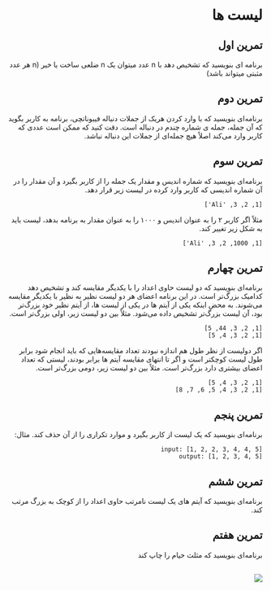 <div dir="rtl">

# لیست ها


## تمرین اول

برنامه ای بنویسید که تشخیص دهد با n  عدد میتوان یک  n  ضلعی ساخت یا خیر (n هر عدد مثبتی میتواند باشد)


## تمرین دوم

برنامه‌ای بنویسید که با وارد کردن هریک از جملات دنباله فیبوناتچی، برنامه به کاربر بگوید که آن جمله، جمله ی شماره چندم در دنباله است. دقت کنید که ممکن است عددی که کاربر وارد می‌کند اصلاً هیچ جمله‌ای از جملات این دنباله نباشد.


## تمرین سوم

برنامه‌ای بنویسید که شماره اندیس و مقدار یک جمله را از کاربر بگیرد و آن مقدار را در آن شماره اندیسی که کاربر وارد کرده در لیست زیر قرار دهد.

`[1, 2, 3, 'Ali']`

مثلاً اگر کاربر ۲ را به عنوان اندیس و ۱۰۰۰ را به عنوان مقدار به برنامه بدهد، لیست باید به شکل زیر تغییر کند.

`[1, 1000, 2, 3, 'Ali']`


## تمرین چهارم
برنامه‌ای بنویسید که دو لیست حاوی اعداد را با یکدیگر مقایسه کند و تشخیص دهد کدامیک بزرگ‌تر است. در این برنامه اعضای هر دو لیست نظیر به نظیر با یکدیگر مقایسه می‌شوند. به محض اینکه یکی از آیتم ها در یکی از لیست ها، از آیتم نظیر خود بزرگ‌تر بود، آن لیست بزرگ‌تر تشخیص داده می‌شود. مثلاً بین دو لیست زیر، اولی بزرگ‌تر است.

```
[1, 2, 3, 44, 5]
[1, 2, 3, 4, 5]
```

اگر دولیست از نظر طول هم اندازه نبودند تعداد مقایسه‌هایی که باید انجام شود برابر طول لیست کوچکتر است و اگر تا انتهای مقایسه آیتم ها برابر بودند، لیستی که تعداد اعضای بیشتری دارد بزرگ‌تر است. مثلاً بین دو لیست زیر، دومی بزرگ‌تر است.

```
[1, 2, 3, 4, 5]
[1, 2, 3, 4, 5, 6, 7, 8]
```


## تمرین پنجم

برنامه‌ای بنویسید که یک لیست از کاربر بگیرد و موارد تکراری را از آن حذف کند.
مثال:

```
input: [1, 2, 2, 3, 4, 4, 5]
output: [1, 2, 3, 4, 5]
```


## تمرین ششم

برنامه‌ای بنویسید که آیتم های یک لیست نامرتب حاوی اعداد را از کوچک به بزرگ مرتب کند.


## تمرین هفتم

برنامه‌ای بنویسید که مثلث خیام را چاپ کند

## ![](http://pyteacher.ir/wp-content/uploads/2018/08/2000px-Pascal_triangle.svg_.png)

</div>